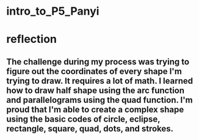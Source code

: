 # intro_to_P5_Panyi
# reflection
## The challenge during my process was trying to figure out the coordinates of every shape I'm trying to draw. It requires a lot of math. I learned how to draw half shape using the arc function and parallelograms using the quad function. I'm proud that I'm able to create a complex shape using the basic codes of circle, eclipse, rectangle, square, quad, dots, and strokes. 
